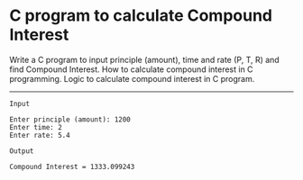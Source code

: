# C program to calculate Compound Interest

Write a C program to input principle (amount), time and rate (P, T, R) and find Compound Interest. How to calculate compound interest in C programming. Logic to calculate compound interest in C program.

_________________
```
Input

Enter principle (amount): 1200
Enter time: 2
Enter rate: 5.4

Output

Compound Interest = 1333.099243
```
